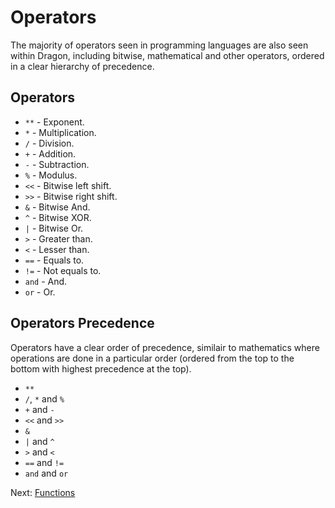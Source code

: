 # Operators

The majority of operators seen in programming languages are also seen within Dragon, including bitwise, mathematical and other operators, ordered in a clear hierarchy of precedence.  

## Operators

- `**` - Exponent.
- `*` - Multiplication.
- `/` - Division.
- `+` - Addition.
- `-` - Subtraction.
- `%` - Modulus.
- `<<` - Bitwise left shift.
- `>>` - Bitwise right shift.
- `&` - Bitwise And.
- `^` - Bitwise XOR.
- `|` - Bitwise Or.
- `>` - Greater than.
- `<` - Lesser than.
- `==` - Equals to.
- `!=` - Not equals to.
- `and` - And.
- `or` - Or.

## Operators Precedence

Operators have a clear order of precedence, similair to mathematics where operations are done in a particular order (ordered from the top to the bottom with highest precedence at the top).

- `**`
- `/`, `*` and `%`
- `+` and `-`
- ``<<`` and `>>`
- ``&``
- ``|`` and ``^``
- ``>`` and ``<``
- ``==`` and ``!=``
- ``and`` and ``or``

Next: [Functions](./functions.md)